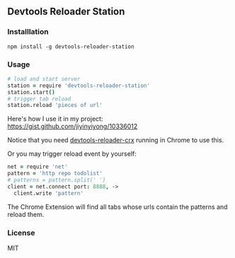 
Devtools Reloader Station
------

### Installlation

```
npm install -g devtools-reloader-station
```

### Usage

```coffee
# load and start server
station = require 'devtools-reloader-station'
station.start()
# trigger tab reload
station.reload 'pieces of url'
```

Here's how I use it in my project: https://gist.github.com/jiyinyiyong/10336012

Notice that you need [devtools-reloader-crx][crx] running in Chrome to use this.

[crx]: https://github.com/jiyinyiyong/devtools-reloader-crx

Or you may trigger reload event by yourself:

```coffee
net = require 'net'
pattern = 'http repo todolist'
# patterns = pattern.split(' ')
client = net.connect port: 8888, ->
  client.write 'pattern'
```

The Chrome Extension will find all tabs whose urls contain the patterns and reload them.

### License

MIT